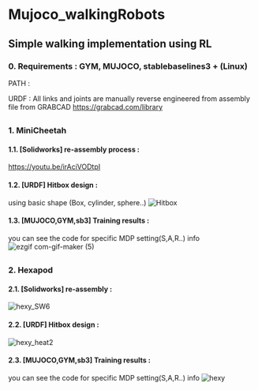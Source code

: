 # Mujoco_walkingRobots

## Simple walking implementation using RL

### 0. Requirements : GYM, MUJOCO, stablebaselines3 + (Linux)

PATH : 

URDF : All links and joints are manually reverse engineered from assembly file from GRABCAD
https://grabcad.com/library

## 
### 1. MiniCheetah

#### 1.1. [Solidworks] re-assembly process :
https://youtu.be/irAciVODtpI


#### 1.2. [URDF] Hitbox design :
 using basic shape (Box, cylinder, sphere..)
![Hitbox](https://user-images.githubusercontent.com/74540268/169758719-4ecca46f-24fb-4cca-b3a1-0682afbeb4c0.PNG)


#### 1.3. [MUJOCO,GYM,sb3] Training results :
you can see the code for specific MDP setting(S,A,R..) info
   ![ezgif com-gif-maker (5)](https://user-images.githubusercontent.com/74540268/169943131-9eccfde6-9127-4d72-a83f-b7c9df6ee2b6.gif)

 
## 


### 2. Hexapod

#### 2.1. [Solidworks] re-assembly : 
![hexy_SW6](https://user-images.githubusercontent.com/74540268/169776703-d9660b52-a81e-4ba5-ab9a-c01d76072a12.PNG)



#### 2.2. [URDF] Hitbox design : 
![hexy_heat2](https://user-images.githubusercontent.com/74540268/169944721-46a89900-eaed-4b17-b6cb-a4496fd48ab6.PNG)




#### 2.3. [MUJOCO,GYM,sb3] Training results : 
you can see the code for specific MDP setting(S,A,R..) info
![hexy](https://user-images.githubusercontent.com/74540268/169943892-e235b3e9-8a02-46d0-a128-d9366a4c8f75.gif)




